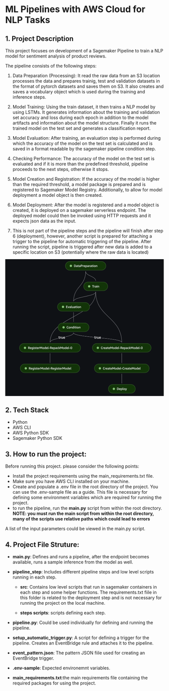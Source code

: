 # ML Pipelines with AWS Cloud for NLP Tasks

## 1. Project Description
This project focuses on development of a Sagemaker Pipeline to train a NLP model for sentiment analysis of product reviews.

The pipeline consists of the following steps:

1. Data Preparation (Processing): It read the raw data from an S3 location processes the data and prepares trainig, test and validation datasets in the format of pytorch datasets and saves them on S3. It also creates and saves a vocabulary object which is used during the training and inference steps. 

2. Model Training: Using the train dataset, it then trains a NLP model by using LSTMs. It generates information about the training and validation set accuracy and loss during each epoch in addition to the model artifacts and information about the model structure. Finally it runs the trained model on the test set and generates a classification report. 

3. Model Evaluation: After training, an evaluation step is performed during which the accuracy of the model on the test set is calculated and is saved in a format readable by the sagemaker pipeline condition step. 

4. Checking Performance: The accuracy of the model on the test set is evaluated and if it is more than the predefined threshold, pipeline proceeds to the next steps, otherwise it stops. 

5. Model Creation and Registration: If the accuracy of the model is higher than the required threshold, a model package is prepared and is registered to Sagemaker Model Registry. Additionally, to allow for model deployment a model object is then created. 

6. Model Deployment: After the model is registered and a model object is created, it is deployed on a sagemaker serverless endpoint. The deployed model could then be invoked using HTTP requests and it expects json data as the input.

7. This is not part of the pipeline steps and the pipeline will finish after step 6 (deployment), however, another script is prepared for attaching a trigger to the pipeline for automatic triggering of the pipeline. After running the script, pipeline is triggered after new data is added to a specific location on S3 (potentially where the raw data is located)

<img src="./pipeline.png" style="margin-top:50">

## 2. Tech Stack
 - Python
 - AWS CLI
 - AWS Python SDK
 - Sagemaker Python SDK

## 3. How to run the project: 
Before running this project. please consider the following points: 
- Install the project requirements using the main_requirements.txt file.
- Make sure you have AWS CLI installed on your machine.
- Create and populate a .env file in the root directory of the project. You can use the .env-sample file as a guide. This file is necessary for defining some environment variables which are required for running the project. 
- to run the pipeline, run the <b>main.py</b> script from within the root directory. 
<b>NOTE: you must run the main script from within the root directory, many of the scripts use relative paths which could lead to errors</b>

A list of the input parameters could be viewed in the main.py script.

## 4. Project File Struture:

- <b>main.py</b>: Defines and runs a pipeline, after the endpoint becomes available, runs a sample inference from the model as well. 

- <b>pipeline_step</b>: Includes different pipeline steps and low level scripts running in each step. 
    - <b>src</b>: Contains low level scripts that run in sagemaker containers in each step and some helper functions. The requirements.txt fiile in this folder is related to the deployment step and is not necessary for running the project on the local machine.

    - <b>steps scripts</b>: scripts defining each step. 

- <b>pipeline.py</b>: Could be used individually for defining and running the pipeline. 

- <b>setup_automatic_trigger.py</b>: A script for defining a trigger for the pipeline. Creates an EventBridge rule and attaches it to the pipeline. 

- <b>event_pattern.json</b>: The pattern JSON fiile used for creating an EventBridge trigger. 

- <b>.env-sample</b>: Expected environemnt variables. 

- <b>main_requirements.txt</b>:the main requirements file containing the required packages for using the project.    

